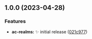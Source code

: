 ## 1.0.0 (2023-04-28)


### Features

* **ac-realms:** ✨ initial release ([021c977](https://github.com/DarktideLegend/escape-from-dereth/commit/021c977b9cc5bac526da9d4631a9c0d3d5f84a5d))
